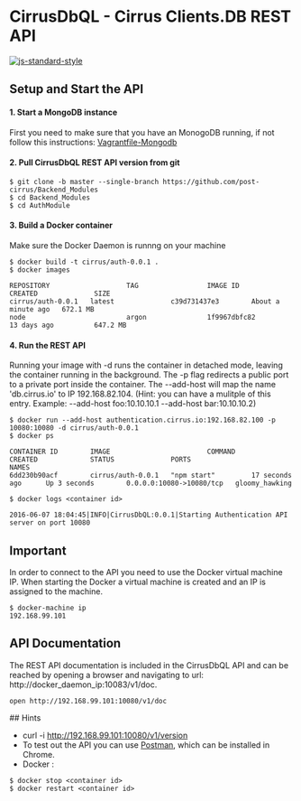 # CirrusDbQL - Cirrus Clients.DB REST API
[![js-standard-style](https://cdn.rawgit.com/feross/standard/master/badge.svg)](https://github.com/feross/standard)

## Setup and Start the API

#### 1. Start a MongoDB instance
First you need to make sure that you have an MonogoDB running, if not follow this instructions: [Vagrantfile-Mongodb](https://github.com/post-cirrus/Vagrant-Basic-Templates/blob/master/Vagrantfile-Mongodb/README.md)

#### 2. Pull CirrusDbQL REST API version from git
```
$ git clone -b master --single-branch https://github.com/post-cirrus/Backend_Modules
$ cd Backend_Modules
$ cd AuthModule
```

#### 3. Build a Docker container

Make sure the Docker Daemon is runnng on your machine

```
$ docker build -t cirrus/auth-0.0.1 .
$ docker images

REPOSITORY                   TAG                 IMAGE ID            CREATED              SIZE
cirrus/auth-0.0.1   latest              c39d731437e3        About a minute ago   672.1 MB
node                         argon               1f9967dbfc82        13 days ago          647.2 MB
```

#### 4. Run the REST API

Running your image with -d runs the container in detached mode, leaving the container running in the background.
The -p flag redirects a public port to a private port inside the container.
The --add-host will map the name 'db.cirrus.io' to IP 192.168.82.104. (Hint: you can have a mulitple of this entry. Example: --add-host foo:10.10.10.1 --add-host bar:10.10.10.2)

```
$ docker run --add-host authentication.cirrus.io:192.168.82.100 -p 10080:10080 -d cirrus/auth-0.0.1
$ docker ps

CONTAINER ID        IMAGE                        COMMAND             CREATED             STATUS              PORTS                      NAMES
6dd230b90acf        cirrus/auth-0.0.1   "npm start"         17 seconds ago      Up 3 seconds        0.0.0.0:10080->10080/tcp   gloomy_hawking

$ docker logs <container id>

2016-06-07 18:04:45|INFO|CirrusDbQL:0.0.1|Starting Authentication API server on port 10080

```

## Important

In order to connect to the API you need to use the Docker virtual machine IP. When starting
the Docker a virtual machine is created and an IP is assigned to the machine.

```
$ docker-machine ip
192.168.99.101
```

## API Documentation

The REST API documentation is included in the CirrusDbQL API and can be reached by opening a browser
and navigating to url: http://docker_daemon_ip:10083/v1/doc.

```
open http://192.168.99.101:10080/v1/doc
```

## Hints
* curl -i http://192.168.99.101:10080/v1/version
* To test out the API you can use [Postman](https://chrome.google.com/webstore/detail/postman/fhbjgbiflinjbdggehcddcbncdddomop), which can be installed in Chrome.
* Docker :
```
$ docker stop <container id>
$ docker restart <container id>
```
